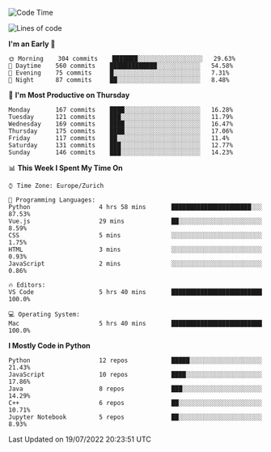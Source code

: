 <!--START_SECTION:waka-->
![Code Time](http://img.shields.io/badge/Code%20Time-0%20secs-blue)

![Lines of code](https://img.shields.io/badge/From%20Hello%20World%20I%27ve%20Written-13%20Million%20lines%20of%20code-blue)

**I'm an Early 🐤** 

```text
🌞 Morning    304 commits    ███████░░░░░░░░░░░░░░░░░░   29.63% 
🌆 Daytime    560 commits    █████████████░░░░░░░░░░░░   54.58% 
🌃 Evening    75 commits     █░░░░░░░░░░░░░░░░░░░░░░░░   7.31% 
🌙 Night      87 commits     ██░░░░░░░░░░░░░░░░░░░░░░░   8.48%

```
📅 **I'm Most Productive on Thursday** 

```text
Monday       167 commits    ████░░░░░░░░░░░░░░░░░░░░░   16.28% 
Tuesday      121 commits    ███░░░░░░░░░░░░░░░░░░░░░░   11.79% 
Wednesday    169 commits    ████░░░░░░░░░░░░░░░░░░░░░   16.47% 
Thursday     175 commits    ████░░░░░░░░░░░░░░░░░░░░░   17.06% 
Friday       117 commits    ██░░░░░░░░░░░░░░░░░░░░░░░   11.4% 
Saturday     131 commits    ███░░░░░░░░░░░░░░░░░░░░░░   12.77% 
Sunday       146 commits    ███░░░░░░░░░░░░░░░░░░░░░░   14.23%

```


📊 **This Week I Spent My Time On** 

```text
⌚︎ Time Zone: Europe/Zurich

💬 Programming Languages: 
Python                   4 hrs 58 mins       ██████████████████████░░░   87.53% 
Vue.js                   29 mins             ██░░░░░░░░░░░░░░░░░░░░░░░   8.59% 
CSS                      5 mins              ░░░░░░░░░░░░░░░░░░░░░░░░░   1.75% 
HTML                     3 mins              ░░░░░░░░░░░░░░░░░░░░░░░░░   0.93% 
JavaScript               2 mins              ░░░░░░░░░░░░░░░░░░░░░░░░░   0.86%

🔥 Editors: 
VS Code                  5 hrs 40 mins       █████████████████████████   100.0%

💻 Operating System: 
Mac                      5 hrs 40 mins       █████████████████████████   100.0%

```

**I Mostly Code in Python** 

```text
Python                   12 repos            █████░░░░░░░░░░░░░░░░░░░░   21.43% 
JavaScript               10 repos            ████░░░░░░░░░░░░░░░░░░░░░   17.86% 
Java                     8 repos             ███░░░░░░░░░░░░░░░░░░░░░░   14.29% 
C++                      6 repos             ██░░░░░░░░░░░░░░░░░░░░░░░   10.71% 
Jupyter Notebook         5 repos             ██░░░░░░░░░░░░░░░░░░░░░░░   8.93%

```



 Last Updated on 19/07/2022 20:23:51 UTC
<!--END_SECTION:waka-->　　
